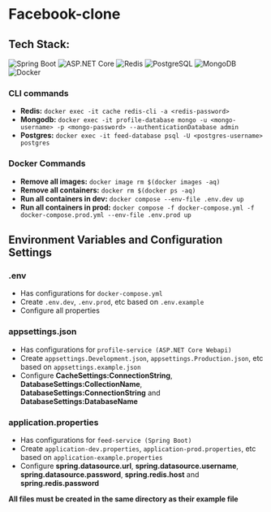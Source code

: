 # Facebook-clone

## Tech Stack:
![Spring Boot](https://img.shields.io/badge/-SPRING%20BOOT-6DB33F?logo=spring&logoColor=white&style=for-the-badge)
![ASP.NET Core](https://img.shields.io/badge/-ASP.NET%20CORE-512BD4?logo=.net&logoColor=white&style=for-the-badge)
![Redis](https://img.shields.io/badge/-REDIS-DC382D?logo=redis&logoColor=white&style=for-the-badge)
![PostgreSQL](https://img.shields.io/badge/-POSTGRESQL-336791?logo=postgresql&logoColor=white&style=for-the-badge)
![MongoDB](https://img.shields.io/badge/-MONGODB-47A248?logo=mongodb&logoColor=white&style=for-the-badge)
![Docker](https://img.shields.io/badge/-DOCKER-2496ED?logo=docker&logoColor=white&style=for-the-badge)

### CLI commands
- **Redis:** ```docker exec -it cache redis-cli -a <redis-password>```
- **Mongodb:** ```docker exec -it profile-database mongo -u <mongo-username> -p <mongo-password> --authenticationDatabase admin```
- **Postgres:** ```docker exec -it feed-database psql -U <postgres-username> postgres```

### Docker Commands
- **Remove all images:** ```docker image rm $(docker images -aq)```
- **Remove all containers:** ```docker rm $(docker ps -aq)```
- **Run all containers in dev:** ```docker compose --env-file .env.dev up```
- **Run all containers in prod:** ```docker compose -f docker-compose.yml -f docker-compose.prod.yml --env-file .env.prod up```

## Environment Variables and Configuration Settings
### .env
- Has configurations for ```docker-compose.yml```
- Create ```.env.dev```, ```.env.prod```, etc based on ```.env.example```
- Configure all properties

### appsettings.json
- Has configurations for ```profile-service (ASP.NET Core Webapi)```
- Create ```appsettings.Development.json```, ```appsettings.Production.json```, etc based on ```appsettings.example.json```
- Configure **CacheSettings:ConnectionString**, **DatabaseSettings:CollectionName**, **DatabaseSettings:ConnectionString** and **DatabaseSettings:DatabaseName**

### application.properties
- Has configurations for ```feed-service (Spring Boot)```
- Create ```application-dev.properties```, ```application-prod.properties```, etc based on ```application-example.properties```
- Configure **spring.datasource.url**, **spring.datasource.username**, **spring.datasource.password**, **spring.redis.host** and **spring.redis.password**

**All files must be created in the same directory as their example file**